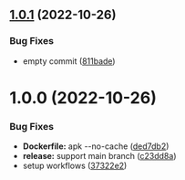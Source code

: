 ## [1.0.1](https://github.com/SocialGouv/nsplease/compare/v1.0.0...v1.0.1) (2022-10-26)


### Bug Fixes

* empty commit ([811bade](https://github.com/SocialGouv/nsplease/commit/811badee8e61769af20a45903eecaa9497ae4056))

# 1.0.0 (2022-10-26)


### Bug Fixes

* **Dockerfile:** apk --no-cache ([ded7db2](https://github.com/SocialGouv/nsplease/commit/ded7db2773ee8b721de914e2e60c755a66979817))
* **release:** support main branch ([c23dd8a](https://github.com/SocialGouv/nsplease/commit/c23dd8aa87da8e42527c466f47a8c2fb93a7e5ca))
* setup workflows ([37322e2](https://github.com/SocialGouv/nsplease/commit/37322e2d5c72ae8768fa0961fa1aad12e72a4ddc))
